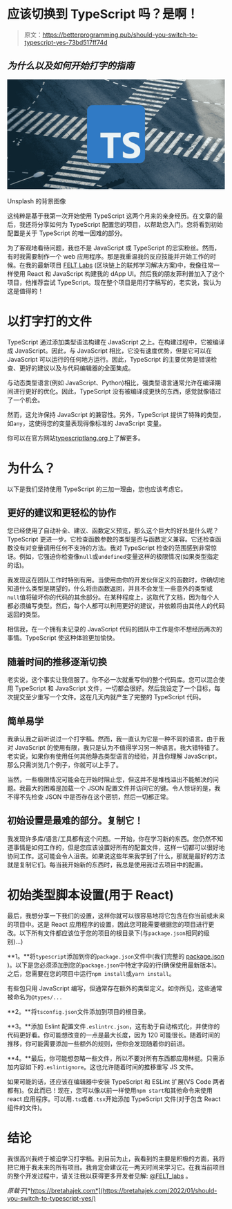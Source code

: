 # 应该切换到 TypeScript 吗？是啊！

> 原文：<https://betterprogramming.pub/should-you-switch-to-typescript-yes-73bd517ff74d>

## *为什么以及如何开始打字的指南*

![](img/a1293f307d0e5a7350068b33605c71bf.png)

Unsplash 的背景图像

这纯粹是基于我第一次开始使用 TypeScript 这两个月来的亲身经历。在文章的最后，我还将分享如何为 TypeScript 配置您的项目，以帮助您入门。您将看到初始配置是关于 TypeScript 的唯一困难的部分。

为了客观地看待问题，我也不是 JavaScript 或 TypeScript 的忠实粉丝。然而，有时我需要制作一个 web 应用程序。那是我重温我的反应技能并开始工作的时候。在我的最新项目 [FELT Labs](https://feltlabs.ai/) (区块链上的联邦学习解决方案)中，我像往常一样使用 React 和 JavaScript 构建我的 dApp UI。然后我的朋友菲利普加入了这个项目，他推荐尝试 TypeScript。现在整个项目是用打字稿写的，老实说，我认为这是值得的！

# 以打字打的文件

TypeScript 通过添加类型语法构建在 JavaScript 之上。在构建过程中，它被编译成 JavaScript。因此，与 JavaScript 相比，它没有速度优势，但是它可以在 JavaScript 可以运行的任何地方运行。因此，TypeScript 的主要优势是错误检查、更好的建议以及与代码编辑器的全面集成。

与动态类型语言(例如 JavaScript、Python)相比，强类型语言通常允许在编译期间进行更好的优化。因此，TypeScript 没有被编译成更快的东西，感觉就像错过了一个机会。

然而，这允许保持 JavaScript 的兼容性。另外，TypeScript 提供了特殊的类型，如`any`，这使得您的变量表现得像标准的 JavaScript 变量。

你可以在官方网站[typescriptlang.org](https://www.typescriptlang.org/)上了解更多。

# 为什么？

以下是我们坚持使用 TypeScript 的三加一理由，您也应该考虑它。

## 更好的建议和更轻松的协作

您已经使用了自动补全、建议、函数定义预览，那么这个巨大的好处是什么呢？TypeScript 更进一步。它检查函数参数的类型是否与函数定义兼容。它还检查函数没有对变量调用任何不支持的方法。我对 TypeScript 检查的范围感到非常惊讶。例如，它强迫你检查像`null`或`undefined`变量这样的极限情况(如果类型指定的话)。

我发现这在团队工作时特别有用。当使用由你的开发伙伴定义的函数时，你确切地知道什么类型是期望的，什么将由函数返回，并且不会发生一些意外的类型或`null`值将破坏你的代码的其余部分。在某种程度上，这取代了文档，因为每个人都必须编写类型。然后，每个人都可以利用更好的建议，并依赖将由其他人的代码返回的类型。

相信我，在一个拥有未记录的 JavaScript 代码的团队中工作是你不想经历两次的事情。TypeScript 使这种体验更加愉快。

## 随着时间的推移逐渐切换

老实说，这个事实让我信服了。你不必一次就重写你的整个代码库。您可以混合使用 TypeScript 和 JavaScript 文件，一切都会很好。然后我设定了一个目标，每次提交至少重写一个文件。这在几天内就产生了完整的 TypeScript 代码。

## 简单易学

我承认我之前听说过一个打字稿。然而，我一直认为它是一种不同的语言。由于我对 JavaScript 的使用有限，我只是认为不值得学习另一种语言。我大错特错了。老实说，如果你有使用任何其他静态类型语言的经验，并且你理解 JavaScript，那么只需浏览几个例子，你就可以上手了。

当然，一些极限情况可能会在开始时阻止您，但这并不是堆栈溢出不能解决的问题。我最大的困难是加载一个 JSON 配置文件并访问它的键。令人惊讶的是，我不得不先检查 JSON 中是否存在这个密钥，然后一切都正常。

## 初始设置是最难的部分。复制它！

我发现许多库/语言/工具都有这个问题。一开始，你在学习新的东西。您仍然不知道事情是如何工作的，但是您应该设置好所有的配置文件，这样一切都可以很好地协同工作。这可能会令人沮丧。如果说这些年来我学到了什么，那就是最好的方法就是复制它们。每当我开始新的东西时，我总是使用我过去项目中的配置。

# 初始类型脚本设置(用于 React)

最后，我想分享一下我们的设置，这样你就可以很容易地将它包含在你当前或未来的项目中。这是 React 应用程序的设置，因此您可能需要根据您的项目进行更改。以下所有文件都应该位于您的项目的根目录下(与`package.json`相同的级别)...)

**1。**将`typescript`添加到你的`package.json`文件中(我们完整的 [package.json](https://github.com/Breta01/federated-learning-token/blob/main/webapp/package.json) )。以下是您必须添加到您的`package.json`中特定字段的行(确保使用最新版本)。之后，您需要在您的项目中运行`npm install`或`yarn install`。

有些包只用 JavaScript 编写，但通常存在额外的类型定义。如你所见，这些通常被命名为`@types/...`

**2。**将`tsconfig.json`文件添加到项目的根目录。

**3。**添加 Eslint 配置文件`.eslintrc.json`，这有助于自动格式化，并使你的代码更好看。你可能想改变的一点是最大长度，因为 120 可能很长。随着时间的推移，你可能需要添加一些额外的规则，但你会发现随着你的前进。

**4。**最后，你可能想忽略一些文件，所以不要对所有东西都应用林挺。只需添加内容如下的`.eslintignore`。这也允许随着时间的推移重写 JS 文件。

如果可能的话，还应该在编辑器中安装 TypeScript 和 ESLint 扩展(VS Code 两者都有)。仅此而已！现在，您可以像以前一样使用`npm start`和其他命令来使用 react 应用程序。可以用`.ts`或者`.tsx`开始添加 TypeScript 文件(对于包含 React 组件的文件)。

# 结论

我很高兴我终于被迫学习打字稿。到目前为止，我看到的主要是积极的方面，我将把它用于我未来的所有项目。我肯定会建议花一两天时间来学习它。在我当前项目的整个开发过程中，请关注我以获得更多开发者见解: [@FELT_labs](https://twitter.com/FELT_labs) 。

*原载于*[*https://bretahajek.com*](https://bretahajek.com/2022/01/should-you-switch-to-typescript-yes/)